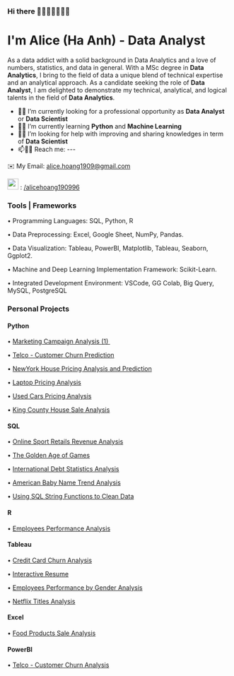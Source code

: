 ### Hi there 👋🙋‍♀️🇻🇳🇬🇧
I'm Alice (Ha Anh) - Data Analyst
=====================================

As a data addict with a solid background in Data Analytics and a love of numbers, statistics, and data in general. With a MSc degree in **Data Analytics**, I bring to the field of data a unique blend of technical expertise and an analytical approach. As a candidate seeking the role of **Data Analyst**, I am delighted to demonstrate my technical, analytical, and logical talents in the field of **Data Analytics**.

- 🤞🍀 I’m currently looking for a professional opportunity as **Data Analyst** or **Data Scientist**
- 🌱🌷 I’m currently learning **Python** and **Machine Learning**
- 🤔💬 I’m looking for help with improving and sharing knowledges in term of **Data Scientist**
- 📫🙋‍♀️ Reach me:  ---

✉️  My Email: [alice.hoang1909@gmail.com](mailto:alice.hoang1909@gmail.com)

<a href="https://www.linkedin.com/in/alicehoang190996/" target="_blank" rel="noreferrer"><img src="https://raw.githubusercontent.com/danielcranney/readme-generator/main/public/icons/socials/linkedin.svg" width="25" height="25" /></a> : [/alicehoang190996](https://www.linkedin.com/in/alicehoang190996/)


### Tools | Frameworks 

• Programming Languages: SQL, Python, R

• Data Preprocessing: Excel, Google Sheet, NumPy, Pandas. 

• Data Visualization: Tableau, PowerBI, Matplotlib, Tableau, Seaborn, Ggplot2. 

• Machine and Deep Learning Implementation Framework: Scikit-Learn.

• Integrated Development Environment: VSCode, GG Colab, Big Query, MySQL, PostgreSQL


### Personal Projects

#### Python

• [Marketing Campaign Analysis (1) ](https://github.com/hafanhh/Marketing-Campaign-Analysis/blob/main/MKT_campaign_analysis.ipynb)

• [Telco - Customer Churn Prediction](https://github.com/hafanhh/Telco-Predicting-Customer-Churn-in-Python)

• [NewYork House Pricing Analysis and Prediction](https://github.com/hafanhh/NewYork-House-Pricing)

• [Laptop Pricing Analysis](https://github.com/hafanhh/Laptop-Pricing-Analysis/blob/main/Laptop3.ipynb)

• [Used Cars Pricing Analysis](https://github.com/hafanhh/Used-Cars-Pricing/blob/main/Used_cars.ipynb)

• [King County House Sale Analysis](https://github.com/hafanhh/House-Sales-in-King-County/blob/main/HouseSales.ipynb)

#### SQL

• [Online Sport Retails Revenue Analysis](https://github.com/hafanhh/Optimizing-Online-Sports-Retail-Revenue/blob/main/Online-sports-retail-revenue.sql)

• [The Golden Age of Games](https://github.com/hafanhh/When-Was-The-Golden-Age-of-Video-Games/blob/main/The-golden-age-of-games.sql)

• [International Debt Statistics Analysis](https://github.com/hafanhh/Analysing-International-Debt-Statistics/blob/main/international_debt1.sql)

• [American Baby Name Trend Analysis](https://github.com/hafanhh/Analyzing-American-Baby-Name-Trends/blob/main/Analysing-American-Baby-Name-Trends.sql)

• [Using SQL String Functions to Clean Data](https://github.com/hafanhh/Using-SQL-String-Functions-to-Clean-Data/blob/main/Using-SQL-String-Functions-to-Clean-Data.sql)

#### R

• [Employees Performance Analysis](https://github.com/hafanhh/Employees-Performance)


#### Tableau

• [Credit Card Churn Analysis](https://public.tableau.com/app/profile/ha.anh.hoang6033/viz/CreditCardChurn-Draft/Sales)

• [Interactive Resume](https://public.tableau.com/app/profile/ha.anh.hoang6033/viz/HaAnhHoang-InteractiveResumever2/Dashboard12)

• [Employees Performance by Gender Analysis](https://public.tableau.com/app/profile/ha.anh.hoang6033/viz/EmployeePerformancebyGender/Dashboard1)

• [Netflix Titles Analysis](https://public.tableau.com/app/profile/ha.anh.hoang6033/viz/NetflixTitles1_16959376436710/NetflixTitles)

#### Excel

• [Food Products Sale Analysis](https://github.com/hafanhh/Analysing-Foods-Products-Sales-Data/tree/main/Excel%20-%20Pivot%20table%20and%20Dashboard%20Project)

#### PowerBI

• [Telco - Customer Churn Analysis](https://github.com/hafanhh/Analysing-Customer-Of-Churn-Databel-A-Telecom-provider-)

